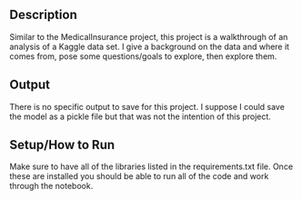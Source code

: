 ## Description
Similar to the MedicalInsurance project, this project is a walkthrough of an analysis of a Kaggle data set. I give a background on the data and where it comes from, pose some questions/goals to explore, then explore them.

## Output
There is no specific output to save for this project. I suppose I could save the model as a pickle file but that was not the intention of this project.

## Setup/How to Run
Make sure to have all of the libraries listed in the requirements.txt file. Once these are installed you should be able to run all of the code and work through the notebook.

